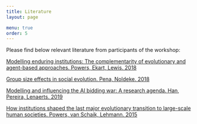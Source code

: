 ```yaml
---
title: Literature
layout: page

menu: true
order: 5
---
```


Please find below relevant literature from participants of the workshop:

[Modelling enduring institutions: The complementarity of evolutionary and agent-based approaches. Powers, Ekart, Lewis. 2018](/assets/papers/PowersModellingApproaches.pdf)

[Group size effects in social evolution. Pena, Noldeke. 2018](/assets/papers/PenaGroupEvolution.pdf)

[Modelling and influencing the AI bidding war: A research agenda. Han, Pereira, Lenaerts. 2019](/assets/papers/HanModellingAgenda.pdf)

[How institutions shaped the last major evolutionary transition to large-scale human societies. Powers, van Schaik, Lehmann. 2015](/assets/papers/PowersHowSocieties.pdf)